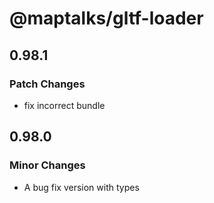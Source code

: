 # @maptalks/gltf-loader

## 0.98.1

### Patch Changes

- fix incorrect bundle

## 0.98.0

### Minor Changes

- A bug fix version with types
